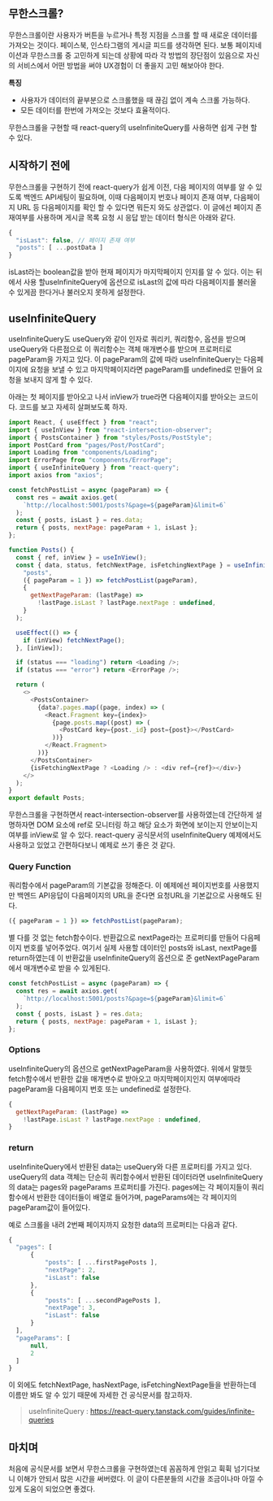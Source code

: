 ## 무한스크롤?

무한스크롤이란 사용자가 버튼을 누르거나 특정 지점을 스크롤 할 때 새로운 데이터를 가져오는 것이다. 페이스북, 인스타그램의 게시글 피드를 생각하면 된다. 보통 페이지네이션과 무한스크롤 중 고민하게 되는데 상황에 따라 각 방법의 장단점이 있음으로 자신의 서비스에서 어떤 방법을 써야 UX경험이 더 좋을지 고민 해보아야 한다.

**특징**

- 사용자가 데이터의 끝부분으로 스크롤했을 때 끊김 없이 계속 스크롤 가능하다.
- 모든 데이터를 한번에 가져오는 것보다 효율적이다.

무한스크롤을 구현할 때 react-query의 useInfiniteQuery를 사용하면 쉽게 구현 할 수 있다.

## 시작하기 전에

무한스크롤을 구현하기 전에 react-query가 쉽게 이전, 다음 페이지의 여부를 알 수 있도록 백엔드 API세팅이 필요하며, 이때 다음페이지 번호나 페이지 존재 여부, 다음페이지 URL 등 다음페이지를 확인 할 수 있다면 뭐든지 와도 상관없다. 이 글에선 페이지 존재여부를 사용하며 게시글 목록 요청 시 응답 받는 데이터 형식은 아래와 같다.

```js
{
  "isLast": false, // 페이지 존재 여부
  "posts": [ ...postData ]
}
```

isLast라는 boolean값을 받아 현재 페이지가 마지막페이지 인지를 알 수 있다. 이는 뒤에서 사용 할useInfiniteQuery에 옵션으로 isLast의 값에 따라 다음페이지를 불러올 수 있게끔 한다거나 불러오지 못하게 설정한다.

## useInfiniteQuery

useInfiniteQuery도 useQuery와 같이 인자로 쿼리키, 쿼리함수, 옵션을 받으며 useQuery와 다른점으로 이 쿼리함수는 객체 매개변수를 받으며 프로퍼티로 pageParam을 가지고 있다. 이 pageParam의 값에 따라 useInfiniteQuery는 다음페이지에 요청을 보낼 수 있고 마지막페이지라면 pageParam를 undefined로 만들어 요청을 보내지 않게 할 수 있다.

아래는 첫 페이지를 받아오고 나서 inView가 true라면 다음페이지를 받아오는 코드이다. 코드를 보고 자세히 살펴보도록 하자.

```js
import React, { useEffect } from "react";
import { useInView } from "react-intersection-observer";
import { PostsContainer } from "styles/Posts/PostStyle";
import PostCard from "pages/Post/PostCard";
import Loading from "components/Loading";
import ErrorPage from "components/ErrorPage";
import { useInfiniteQuery } from "react-query";
import axios from "axios";

const fetchPostList = async (pageParam) => {
  const res = await axios.get(
    `http://localhost:5001/posts?&page=${pageParam}&limit=6`
  );
  const { posts, isLast } = res.data;
  return { posts, nextPage: pageParam + 1, isLast };
};

function Posts() {
  const { ref, inView } = useInView();
  const { data, status, fetchNextPage, isFetchingNextPage } = useInfiniteQuery(
    "posts",
    ({ pageParam = 1 }) => fetchPostList(pageParam),
    {
      getNextPageParam: (lastPage) =>
        !lastPage.isLast ? lastPage.nextPage : undefined,
    }
  );

  useEffect(() => {
    if (inView) fetchNextPage();
  }, [inView]);

  if (status === "loading") return <Loading />;
  if (status === "error") return <ErrorPage />;

  return (
    <>
      <PostsContainer>
        {data?.pages.map((page, index) => (
          <React.Fragment key={index}>
            {page.posts.map((post) => (
              <PostCard key={post._id} post={post}></PostCard>
            ))}
          </React.Fragment>
        ))}
      </PostsContainer>
      {isFetchingNextPage ? <Loading /> : <div ref={ref}></div>}
    </>
  );
}
export default Posts;
```

무한스크롤을 구현하면서 react-intersection-observer를 사용하였는데 간단하게 설명하자면 DOM 요소에 ref로 모니터링 하고 해당 요소가 화면에 보이는지 안보이는지 여부를 inView로 알 수 있다. react-query 공식문서의 useInfiniteQuery 예제에서도 사용하고 있었고 간편하다보니 예제로 쓰기 좋은 것 같다.

### Query Function

쿼리함수에서 pageParam의 기본값을 정해준다. 이 예제에선 페이지번호를 사용했지만 백엔드 API응답이 다음페이지의 URL을 준다면 요청URL을 기본값으로 사용해도 된다.

```js
({ pageParam = 1 }) => fetchPostList(pageParam);
```

별 다를 것 없는 fetch함수이다. 반환값으로 nextPage라는 프로퍼티를 만들어 다음페이지 번호를 넣어주었다. 여기서 실제 사용할 데이터인 posts와 isLast, nextPage를 return하였는데 이 반환값을 useInfiniteQuery의 옵션으로 준 getNextPageParam에서 매개변수로 받을 수 있게된다.

```js
const fetchPostList = async (pageParam) => {
  const res = await axios.get(
    `http://localhost:5001/posts?&page=${pageParam}&limit=6`
  );
  const { posts, isLast } = res.data;
  return { posts, nextPage: pageParam + 1, isLast };
};
```

### Options

useInfiniteQuery의 옵션으로 getNextPageParam을 사용하였다. 위에서 말했듯 fetch함수에서 반환한 값을 매개변수로 받아오고 마지막페이지인지 여부에따라 pageParam을 다음페이지 번호 또는 undefined로 설정한다.

```js
{
  getNextPageParam: (lastPage) =>
    !lastPage.isLast ? lastPage.nextPage : undefined,
}
```

### return

useInfiniteQuery에서 반환된 data는 useQuery와 다른 프로퍼티를 가지고 있다. useQuery의 data 객체는 단순히 쿼리함수에서 반환된 데이터라면 useInfiniteQuery의 data는 pages와 pageParams 프로퍼티를 가진다. pages에는 각 페이지들이 쿼리함수에서 반환한 데이터들이 배열로 들어가며, pageParams에는 각 페이지의 pageParam값이 들어있다.

예로 스크롤을 내려 2번째 페이지까지 요청한 data의 프로퍼티는 다음과 같다.

```js
{
  "pages": [
      {
          "posts": [ ...firstPagePosts ],
          "nextPage": 2,
          "isLast": false
      },
      {
          "posts": [ ...secondPagePosts ],
          "nextPage": 3,
          "isLast": false
      }
  ],
  "pageParams": [
      null,
      2
  ]
}
```

이 외에도 fetchNextPage, hasNextPage, isFetchingNextPage들을 반환하는데 이름만 봐도 알 수 있기 때문에 자세한 건 공식문서를 참고하자.

> useInfiniteQuery : https://react-query.tanstack.com/guides/infinite-queries

## 마치며

처음에 공식문서를 보면서 무한스크롤을 구현하였는데 꼼꼼하게 안읽고 휙휙 넘기다보니 이해가 안되서 많은 시간을 써버렸다. 이 글이 다른분들의 시간을 조금이나마 아낄 수 있게 도움이 되었으면 좋겠다.
